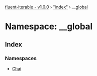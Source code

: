 [fluent-iterable - v1.0.0](../README.md) › ["index"](_index_.md) › [__global](_index_.__global.md)

# Namespace: __global

## Index

### Namespaces

* [Chai](_index_.__global.chai.md)
